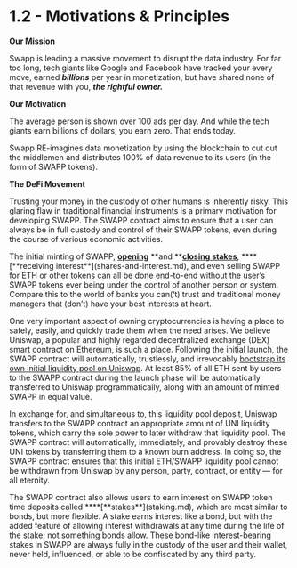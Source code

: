 # 1.2 - Motivations & Principles

**Our Mission**

Swapp is leading a massive movement to disrupt the data industry. For far too long, tech giants like Google and Facebook have tracked your every move, earned _**billions**_ per year in monetization, but have shared none of that revenue with you, _**the rightful owner.**_

**Our Motivation**

The average person is shown over 100 ads per day. And while the tech giants earn billions of dollars, you earn zero. That ends today.

Swapp RE-imagines data monetization by using the blockchain to cut out the middlemen and distributes 100% of data revenue to its users (in the form of SWAPP tokens).

**The DeFi Movement**

Trusting your money in the custody of other humans is inherently risky. This glaring flaw in traditional financial instruments is a primary motivation for developing SWAPP. The SWAPP contract aims to ensure that a user can always be in full custody and control of their SWAPP tokens, even during the course of various economic activities.

The initial minting of SWAPP, [**opening**](../general-properties/circulation-epoch/staking/opening-stakes.md) **and **[**closing stakes**](../general-properties/circulation-epoch/staking/closing-stakes.md), **\*\*\[**receiving interest\*\*]\(shares-and-interest.md), and even selling SWAPP for ETH or other tokens can all be done end-to-end without the user’s SWAPP tokens ever being under the control of another person or system. Compare this to the world of banks you can(‘t) trust and traditional money managers that (don’t) have your best interests at heart.

One very important aspect of owning cryptocurrencies is having a place to safely, easily, and quickly trade them when the need arises. We believe Uniswap, a popular and highly regarded decentralized exchange (DEX) smart contract on Ethereum, is such a place. Following the initial launch, the SWAPP contract will automatically, trustlessly, and irrevocably [bootstrap its own initial liquidity pool on Uniswap](../general-properties/circulation-epoch/uniswap-provision.md). At least 85% of all ETH sent by users to the SWAPP contract during the launch phase will be automatically transferred to Uniswap programmatically, along with an amount of minted SWAPP in equal value.

In exchange for, and simultaneous to, this liquidity pool deposit, Uniswap transfers to the SWAPP contract an appropriate amount of UNI liquidity tokens, which carry the sole power to later withdraw that liquidity pool. The SWAPP contract will automatically, immediately, and provably destroy these UNI tokens by transferring them to a known burn address. In doing so, the SWAPP contract ensures that this initial ETH/SWAPP liquidity pool cannot be withdrawn from Uniswap by any person, party, contract, or entity — for all eternity.

The SWAPP contract also allows users to earn interest on SWAPP token time deposits called **\*\*\[**stakes\*\*]\(staking.md), which are most similar to bonds, but more flexible. A stake earns interest like a bond, but with the added feature of allowing interest withdrawals at any time during the life of the stake; not something bonds allow. These bond-like interest-bearing stakes in SWAPP are always fully in the custody of the user and their wallet, never held, influenced, or able to be confiscated by any third party.
